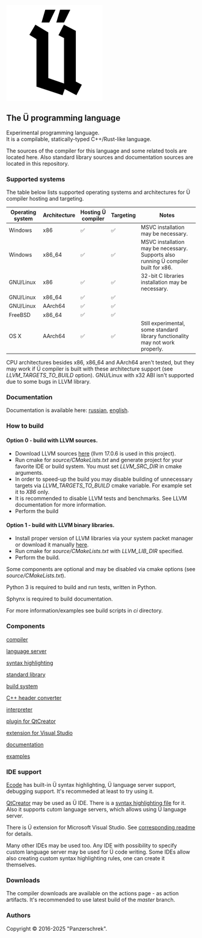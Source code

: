 ![](source/docs/logo-Gebrochene-Grotesk.png)

## The Ü programming language
Experimental programming language.  
It is a compilable, statically-typed C++/Rust-like language.

The sources of the compiler for this language and some related tools are located here.
Also standard library sources and documentation sources are located in this repository.


### Supported systems

The table below lists supported operating systems and architectures for Ü compiler hosting and targeting.

| Operating system | Architecture | Hosting Ü compiler | Targeting | Notes                                                                              |
|------------------|--------------|--------------------|-----------|------------------------------------------------------------------------------------|
| Windows          | x86          |  ✅                 | ✅         | MSVC installation may be necessary.                                                |
| Windows          | x86_64       |  ✅                 | ✅         | MSVC installation may be necessary. Supports also running Ü compiler built for x86.|
| GNU/Linux        | x86          |  ✅                 | ✅         | 32-bit C libraries installation may be necessary.                                  |
| GNU/Linux        | x86_64       |  ✅                 | ✅         |                                                                                    |
| GNU/Linux        | AArch64      |  ✅                 | ✅         |                                                                                    |
| FreeBSD          | x86_64       |  ✅                 | ✅         |                                                                                    |
| OS X             | AArch64      |  ✅                 | ✅         | Still experimental, some standard library functionality may not work properly.     |

CPU architectures besides x86, x86_64 and AArch64 aren't tested, but they may work if Ü compiler is built with these architecture support (see *LLVM_TARGETS_TO_BUILD* option).
GNU/Linux with x32 ABI isn't supported due to some bugs in LLVM library.


### Documentation

Documentation is available here: [russian](https://panzerschrek.github.io/U-00DC-Sprache-site/docs/ru/contents.html), [english](https://panzerschrek.github.io/U-00DC-Sprache-site/docs/en/contents.html).


### How to build

#### Option 0 - build with LLVM sources.
* Download LLVM sources [here](https://github.com/llvm/llvm-project/releases/) (llvm 17.0.6 is used in this project).
* Run cmake for *source/CMakeLists.txt* and generate project for your favorite IDE or build system. You must set *LLVM_SRC_DIR* in cmake arguments.
* In order to speed-up the build you may disable building of unnecessary targets via *LLVM_TARGETS_TO_BUILD* cmake variable. For example set it to *X86* only.
* It is recommended to disable LLVM tests and benchmarks. See LLVM documentation for more information.
* Perform the build

#### Option 1 - build with LLVM binary libraries.
* Install proper version of LLVM libraries via your system packet manager or download it manually [here](https://github.com/llvm/llvm-project/releases/).
* Run cmake for *source/CMakeLists.txt* with *LLVM_LIB_DIR* specified.
* Perform the build.

Some components are optional and may be disabled via cmake options (see *source/CMakeLists.txt*).

Python 3 is required to build and run tests, written in Python.

Sphynx is required to build documentation.

For more information/examples see build scripts in *ci* directory.


### Components

[compiler](source/compilers_common_lib/README.md)

[language server](source/language_server/README.md)

[syntax highlighting](source/syntax_highlighting/README.md)

[standard library](source/ustlib/README.md)

[build system](source/build_system/README.md)

[C++ header converter](source/cpp_header_converter/README.md)

[interpreter](source/interpreter/README.md)

[plugin for QtCreator](source/qt_creator_plugin/README.md)

[extension for Visual Studio](source/visual_studio_extension/README.md)

[documentation](source/docs/README.md)

[examples](source/examples/README.md)


### IDE support

[Ecode](https://github.com/SpartanJ/ecode/) has built-in Ü syntax highlighting, Ü language server support, debugging support.
It's recommeded at least to try using it.

[QtCreator](https://www.qt.io/product/development-tools) may be used as Ü IDE.
There is a [syntax highlighting file](source/syntax_highlighting/README.md) for it.
Also it supports cutom language servers, which allows using Ü language server.

There is Ü extension for Microsoft Visual Studio.
See [corresponding readme](source/visual_studio_extension/README.md) for details.

Many other IDEs may be used too.
Any IDE with possibility to specify custom language server may be used for Ü code writing.
Some IDEs allow also creating custom syntax highlighting rules, one can create it themselves.


### Downloads

The compiler downloads are available on the actions page - as action artifacts.
It's recommended to use latest build of the *master* branch.

### Authors
Copyright © 2016-2025 "Panzerschrek".

